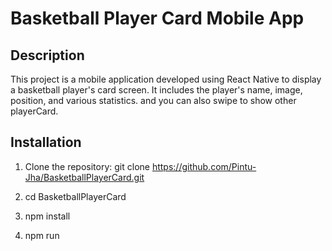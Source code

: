 # Basketball Player Card Mobile App

## Description

This project is a mobile application developed using React Native to display a basketball player's card screen. It includes the player's name, image, position, and various statistics.
and you can also swipe to show other playerCard.

## Installation

1. Clone the repository:
   git clone https://github.com/Pintu-Jha/BasketballPlayerCard.git

2. cd BasketballPlayerCard

3. npm install

4. npm run
